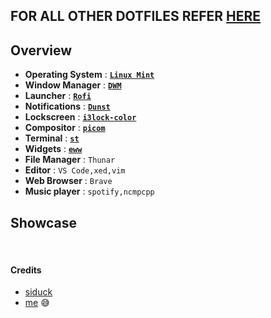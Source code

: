 ## FOR ALL OTHER DOTFILES REFER [HERE](https://github.com/Mortal22Soul/dotfiles)

## Overview
- **Operating System** : [**`Linux Mint`**](https://linuxmint.com/)
- **Window Manager** : [**`DWM`**](https://github.com/siduck/chadwm)
- **Launcher** : [**`Rofi`**](https://github.com/davatorium/rofi)
- **Notifications** : [**`Dunst`**](https://github.com/dunst-project/dunst)
- **Lockscreen** : [**`i3lock-color`**](https://github.com/Raymo111/i3lock-color)
- **Compositor** : [**`picom`**](https://github.com/pijulius/picom)
- **Terminal** : [**`st`**](https://github.com/siduck/st)
- **Widgets** : [**`eww`**](https://github.com/Mortal22Soul/dotfiles/tree/main/config/eww)
- **File Manager** : `Thunar`
- **Editor** : `VS Code,xed,vim`
- **Web Browser** : `Brave`
- **Music player** : `spotify,ncmpcpp`

## Showcase
<image src="assets/chadwm_eww.jpg" alt="">
<image src="assets/chadwm_vanilla.jpg" alt="">
<image src="assets/chadwm_notif.jpg" alt="">
<image src="assets/chadwm_code.jpg" alt="">
<image src="assets/chadwm_visualiser.jpg" alt="">

#### Credits
- [siduck](https://github.com/siduck)
- [me](https://github.com/Mortal22Soul) :sweat_smile:
